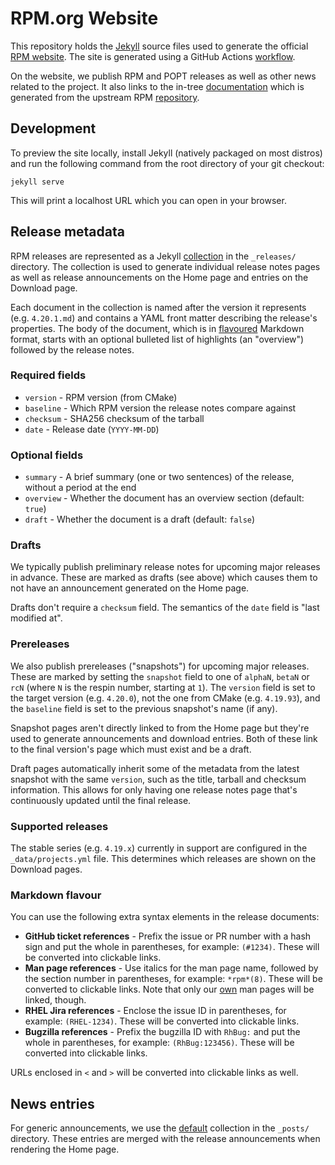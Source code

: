 # RPM.org Website

This repository holds the [Jekyll](https://jekyllrb.com/) source files used to
generate the official [RPM website](https://rpm.org/).  The site is generated
using a GitHub Actions [workflow](.github/workflows/gh-pages.yml).

On the website, we publish RPM and POPT releases as well as other news related
to the project. It also links to the in-tree
[documentation](https://rpm-software-management.github.io/rpm/) which is
generated from the upstream RPM
[repository](https://github.com/rpm-software-management/rpm/).

## Development

To preview the site locally, install Jekyll (natively packaged on most distros)
and run the following command from the root directory of your git checkout:

    jekyll serve

This will print a localhost URL which you can open in your browser.

## Release metadata

RPM releases are represented as a Jekyll
[collection](https://jekyllrb.com/docs/collections/) in the `_releases/`
directory.  The collection is used to generate individual release notes pages
as well as release announcements on the Home page and entries on the Download
page.

Each document in the collection is named after the version it represents (e.g.
`4.20.1.md`) and contains a YAML front matter describing the release's
properties.  The body of the document, which is in
[flavoured](#markdown-flavour) Markdown format, starts with an optional
bulleted list of highlights (an "overview") followed by the release notes.

### Required fields

* `version` - RPM version (from CMake)
* `baseline` - Which RPM version the release notes compare against
* `checksum` - SHA256 checksum of the tarball
* `date` - Release date (`YYYY-MM-DD`)

### Optional fields

* `summary` - A brief summary (one or two sentences) of the release, without a
  period at the end
* `overview` - Whether the document has an overview section (default: `true`)
* `draft` - Whether the document is a draft (default: `false`)

### Drafts

We typically publish preliminary release notes for upcoming major releases in
advance.  These are marked as drafts (see above) which causes them to not have
an announcement generated on the Home page.

Drafts don't require a `checksum` field.  The semantics of the `date` field is
"last modified at".

### Prereleases

We also publish prereleases ("snapshots") for upcoming major releases.  These
are marked by setting the `snapshot` field to one of `alphaN`, `betaN` or `rcN`
(where `N` is the respin number, starting at `1`).  The `version` field is set
to the target version (e.g. `4.20.0`), not the one from CMake (e.g. `4.19.93`),
and the `baseline` field is set to the previous snapshot's name (if any).

Snapshot pages aren't directly linked to from the Home page but they're used to
generate announcements and download entries.  Both of these link to the final
version's page which must exist and be a draft.

Draft pages automatically inherit some of the metadata from the latest snapshot
with the same `version`, such as the title, tarball and checksum information.
This allows for only having one release notes page that's continuously updated
until the final release.

### Supported releases

The stable series (e.g. `4.19.x`) currently in support are configured in the
`_data/projects.yml` file.  This determines which releases are shown on the
Download pages.

### Markdown flavour

You can use the following extra syntax elements in the release documents:

* **GitHub ticket references** - Prefix the issue or PR number with a hash sign
  and put the whole in parentheses, for example: `(#1234)`.  These will be
  converted into clickable links.
* **Man page references** - Use italics for the man page name, followed by the
  section number in parentheses, for example: `*rpm*(8)`.  These will be
  converted to clickable links.  Note that only our
  [own](https://rpm-software-management.github.io/rpm/man/) man pages will be
  linked, though.
* **RHEL Jira references** - Enclose the issue ID in parentheses, for example:
  `(RHEL-1234)`.  These will be converted into clickable links.
* **Bugzilla references** - Prefix the bugzilla ID with `RhBug:` and put the
  whole in parentheses, for example: `(RhBug:123456)`.  These will be converted
  into clickable links.

URLs enclosed in `<` and `>` will be converted into clickable links as well.

## News entries

For generic announcements, we use the
[default](https://jekyllrb.com/docs/posts/) collection in the `_posts/`
directory.  These entries are merged with the release announcements when
rendering the Home page.
